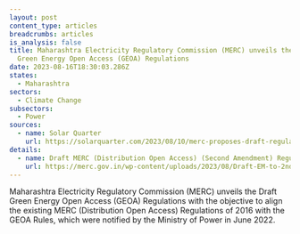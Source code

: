 ```yaml
---
layout: post
content_type: articles
breadcrumbs: articles
is_analysis: false
title: Maharashtra Electricity Regulatory Commission (MERC) unveils the Draft
  Green Energy Open Access (GEOA) Regulations
date: 2023-08-16T18:30:03.286Z
states:
  - Maharashtra
sectors:
  - Climate Change
subsectors:
  - Power
sources:
  - name: Solar Quarter
    url: https://solarquarter.com/2023/08/10/merc-proposes-draft-regulations-for-green-energy-open-access-in-maharashtra/
details:
  - name: Draft MERC (Distribution Open Access) (Second Amendment) Regulations, 2023
    url: https://merc.gov.in/wp-content/uploads/2023/08/Draft-EM-to-2nd-Amendment-DOA-Green-Energy-2023-5-1.pdf
---
```

Maharashtra Electricity Regulatory Commission (MERC) unveils the Draft Green Energy Open Access (GEOA) Regulations with the objective to align the existing MERC (Distribution Open Access) Regulations of 2016 with the GEOA Rules, which were notified by the Ministry of Power in June 2022.